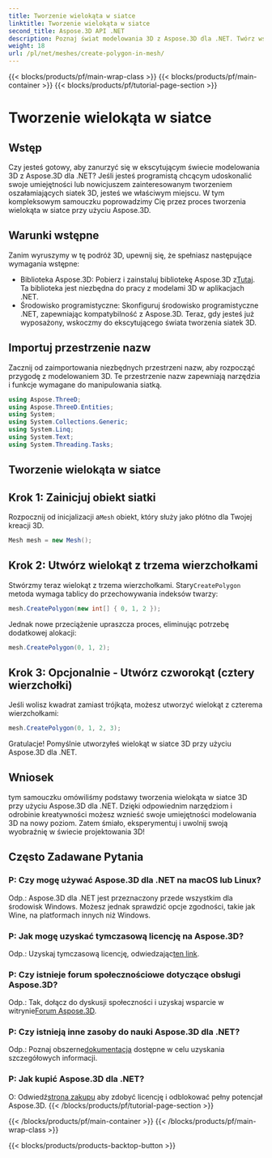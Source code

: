 ```yaml
---
title: Tworzenie wielokąta w siatce
linktitle: Tworzenie wielokąta w siatce
second_title: Aspose.3D API .NET
description: Poznaj świat modelowania 3D z Aspose.3D dla .NET. Twórz wspaniałe wielokąty w siatkach bez wysiłku. Pobierz teraz i ciesz się wciągającym doświadczeniem programistycznym!
weight: 18
url: /pl/net/meshes/create-polygon-in-mesh/
---
```


{{< blocks/products/pf/main-wrap-class >}}
{{< blocks/products/pf/main-container >}}
{{< blocks/products/pf/tutorial-page-section >}}

# Tworzenie wielokąta w siatce

## Wstęp
Czy jesteś gotowy, aby zanurzyć się w ekscytującym świecie modelowania 3D z Aspose.3D dla .NET? Jeśli jesteś programistą chcącym udoskonalić swoje umiejętności lub nowicjuszem zainteresowanym tworzeniem oszałamiających siatek 3D, jesteś we właściwym miejscu. W tym kompleksowym samouczku poprowadzimy Cię przez proces tworzenia wielokąta w siatce przy użyciu Aspose.3D.
## Warunki wstępne
Zanim wyruszymy w tę podróż 3D, upewnij się, że spełniasz następujące wymagania wstępne:
-  Biblioteka Aspose.3D: Pobierz i zainstaluj bibliotekę Aspose.3D z[Tutaj](https://releases.aspose.com/3d/net/). Ta biblioteka jest niezbędna do pracy z modelami 3D w aplikacjach .NET.
- Środowisko programistyczne: Skonfiguruj środowisko programistyczne .NET, zapewniając kompatybilność z Aspose.3D.
Teraz, gdy jesteś już wyposażony, wskoczmy do ekscytującego świata tworzenia siatek 3D.
## Importuj przestrzenie nazw
Zacznij od zaimportowania niezbędnych przestrzeni nazw, aby rozpocząć przygodę z modelowaniem 3D. Te przestrzenie nazw zapewniają narzędzia i funkcje wymagane do manipulowania siatką.
```csharp
using Aspose.ThreeD;
using Aspose.ThreeD.Entities;
using System;
using System.Collections.Generic;
using System.Linq;
using System.Text;
using System.Threading.Tasks;
```
## Tworzenie wielokąta w siatce
## Krok 1: Zainicjuj obiekt siatki
 Rozpocznij od inicjalizacji a`Mesh` obiekt, który służy jako płótno dla Twojej kreacji 3D.
```csharp
Mesh mesh = new Mesh();
```
## Krok 2: Utwórz wielokąt z trzema wierzchołkami
 Stwórzmy teraz wielokąt z trzema wierzchołkami. Stary`CreatePolygon` metoda wymaga tablicy do przechowywania indeksów twarzy:
```csharp
mesh.CreatePolygon(new int[] { 0, 1, 2 });
```
Jednak nowe przeciążenie upraszcza proces, eliminując potrzebę dodatkowej alokacji:
```csharp
mesh.CreatePolygon(0, 1, 2);
```
## Krok 3: Opcjonalnie - Utwórz czworokąt (cztery wierzchołki)
Jeśli wolisz kwadrat zamiast trójkąta, możesz utworzyć wielokąt z czterema wierzchołkami:
```csharp
mesh.CreatePolygon(0, 1, 2, 3);
```
Gratulacje! Pomyślnie utworzyłeś wielokąt w siatce 3D przy użyciu Aspose.3D dla .NET.
## Wniosek
tym samouczku omówiliśmy podstawy tworzenia wielokąta w siatce 3D przy użyciu Aspose.3D dla .NET. Dzięki odpowiednim narzędziom i odrobinie kreatywności możesz wznieść swoje umiejętności modelowania 3D na nowy poziom. Zatem śmiało, eksperymentuj i uwolnij swoją wyobraźnię w świecie projektowania 3D!
## Często Zadawane Pytania
### P: Czy mogę używać Aspose.3D dla .NET na macOS lub Linux?
Odp.: Aspose.3D dla .NET jest przeznaczony przede wszystkim dla środowisk Windows. Możesz jednak sprawdzić opcje zgodności, takie jak Wine, na platformach innych niż Windows.
### P: Jak mogę uzyskać tymczasową licencję na Aspose.3D?
 Odp.: Uzyskaj tymczasową licencję, odwiedzając[ten link](https://purchase.aspose.com/temporary-license/).
### P: Czy istnieje forum społecznościowe dotyczące obsługi Aspose.3D?
 Odp.: Tak, dołącz do dyskusji społeczności i uzyskaj wsparcie w witrynie[Forum Aspose.3D](https://forum.aspose.com/c/3d/18).
### P: Czy istnieją inne zasoby do nauki Aspose.3D dla .NET?
 Odp.: Poznaj obszerne[dokumentacja](https://reference.aspose.com/3d/net/) dostępne w celu uzyskania szczegółowych informacji.
### P: Jak kupić Aspose.3D dla .NET?
 O: Odwiedź[strona zakupu](https://purchase.aspose.com/buy) aby zdobyć licencję i odblokować pełny potencjał Aspose.3D.
{{< /blocks/products/pf/tutorial-page-section >}}

{{< /blocks/products/pf/main-container >}}
{{< /blocks/products/pf/main-wrap-class >}}

{{< blocks/products/products-backtop-button >}}
